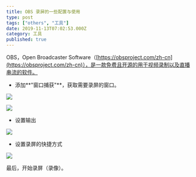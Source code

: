 ```yaml
---
title: OBS 录屏的一些配置与使用
type: post
tags: ["others", "工具"]
date: 2019-11-13T07:02:53.000Z
category: 工具
published: true
---
```


OBS，Open Broadcaster Software（[https://obsproject.com/zh-cn](https://obsproject.com/zh-cn)），是一款免费且开源的用于视频录制以及直播串流的软件。

- 添加**"窗口捕获"**，获取需要录屏的窗口。

![](https://qiniu.bioinit.com/yuque/0/2019/png/126032/1573630203046-dcce9910-7cd7-4b5d-ae9a-adaaf6f830e6.png#align=left&display=inline&height=708&name=image.png&originHeight=708&originWidth=1095&search=&size=94772&status=done&width=1095)

![](https://qiniu.bioinit.com/yuque/0/2019/png/126032/1573630299536-170107ba-e088-40b9-aad0-9d219ae24076.png#align=left&display=inline&height=708&name=image.png&originHeight=708&originWidth=1095&search=&size=162407&status=done&width=1095)

- 设置输出

![](https://qiniu.bioinit.com/yuque/0/2019/png/126032/1573630592888-b4e6914e-dcef-42de-9168-7aa8e1f57bab.png#align=left&display=inline&height=708&name=image.png&originHeight=708&originWidth=1095&search=&size=143477&status=done&width=1095)

- 设置录屏的快捷方式

![](https://qiniu.bioinit.com/yuque/0/2019/png/126032/1573630636450-799b514f-5efa-4bc2-9ab7-0398881a0315.png#align=left&display=inline&height=708&name=image.png&originHeight=708&originWidth=1095&search=&size=150204&status=done&width=1095)

最后，开始录屏（录像）。
